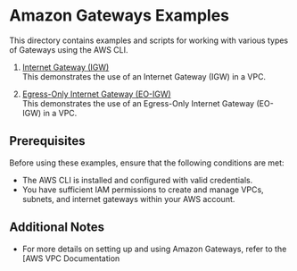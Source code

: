 # Amazon Gateways Examples

This directory contains examples and scripts for working with various types of Gateways using the AWS CLI.

1. [Internet Gateway (IGW)](https://github.com/HrithikSawant/aws-examples/blob/main/vpc/basics/README.md)  
   This demonstrates the use of an Internet Gateway (IGW) in a VPC.

2. [Egress-Only Internet Gateway (EO-IGW)](https://github.com/HrithikSawant/aws-examples/blob/main/gw/eo-igw/README.md)  
   This demonstrates the use of an Egress-Only Internet Gateway (EO-IGW) in a VPC.

## Prerequisites

Before using these examples, ensure that the following conditions are met:

- The AWS CLI is installed and configured with valid credentials.
- You have sufficient IAM permissions to create and manage VPCs, subnets, and internet gateways within your AWS account.

## Additional Notes

- For more details on setting up and using Amazon Gateways, refer to the [AWS VPC Documentation